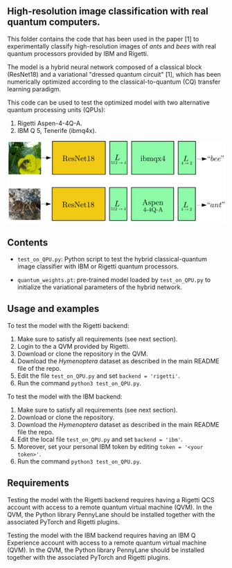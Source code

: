 
## High-resolution image classification with real quantum computers.
This folder contains the code that has been used in the paper [1] to experimentally classify high-resolution images of _ants_ and _bees_ with real quantum processors provided by IBM and Rigetti.

The model is a hybrid neural network composed of a classical block (ResNet18) and a variational "dressed quantum circuit" [1], which has been numerically optimized according to the classical-to-quantum (CQ) transfer learning paradigm. 

This code can be used to test the optimized model with two alternative quantum processing units (QPUs):
1. Rigetti Aspen-4-4Q-A.
2. IBM Q 5, Tenerife (ibmq4x).

![Figure](../static/realQPUs.png)

## Contents
* `test_on_QPU.py`: Python script to test the hybrid classical-quantum image classifier with IBM or Rigetti quantum processors. 

* `quantum_weights.pt`: pre-trained model loaded by `test_on_QPU.py` to initialize the variational parameters of the hybrid network.

## Usage and examples

To test the model with the Rigetti backend:

1. Make sure to satisfy all requirements (see next section).
2. Login to the a QVM provided by Rigetti.
3. Download or clone the repository in the QVM.
4. Download the _Hymenoptera_ dataset as described in the main README file of the repo. 
5. Edit the file `test_on_QPU.py` and set `backend = 'rigetti'`.
6. Run the command `python3 test_on_QPU.py`.

To test the model with the IBM backend:

1. Make sure to satisfy all requirements (see next section).
2. Download or clone the repository.
3. Download the _Hymenoptera_ dataset as described in the main README file the repo.
4. Edit the local file `test_on_QPU.py` and set `backend = 'ibm'`.
4. Moreover, set your personal IBM token by editing `token = '<your token>'`.
5. Run the command `python3 test_on_QPU.py`.

## Requirements

Testing the model with the Rigetti backend requires having a Rigetti QCS account with access to a remote quantum virtual machine (QVM). In the QVM, the Python library PennyLane should be installed together with the associated PyTorch and Rigetti plugins. 

Testing the model with the IBM backend requires having an IBM Q Experience account with access to a remote quantum virtual machine (QVM). In the QVM, the Python library PennyLane should be installed together with the associated PyTorch and Rigetti plugins. 
